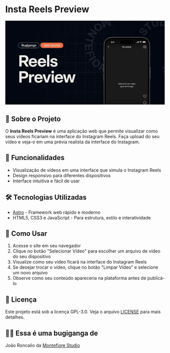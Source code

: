 # Insta Reels Preview

![Insta Reels Preview](/public/images/reels-preview-ogimage.webp)

## 📱 Sobre o Projeto

O **Insta Reels Preview** é uma aplicação web que permite visualizar como seus vídeos ficariam na interface do Instagram Reels. Faça upload do seu vídeo e veja-o em uma prévia realista da interface do Instagram.

## 🚀 Funcionalidades

- Visualização de vídeos em uma interface que simula o Instagram Reels
- Design responsivo para diferentes dispositivos
- Interface intuitiva e fácil de usar

## 🛠️ Tecnologias Utilizadas

- [Astro](https://astro.build/) - Framework web rápido e moderno
- HTML5, CSS3 e JavaScript - Para estrutura, estilo e interatividade

## 🔧 Como Usar

1. Acesse o site em seu navegador
2. Clique no botão "Selecionar Vídeo" para escolher um arquivo de vídeo do seu dispositivo
3. Visualize como seu vídeo ficará na interface do Instagram Reels
4. Se desejar trocar o vídeo, clique no botão "Limpar Vídeo" e selecione um novo arquivo
5. Observe como seu conteúdo apareceria na plataforma antes de publicá-lo

## 📝 Licença

Este projeto está sob a licença GPL-3.0. Veja o arquivo [LICENSE](LICENSE.md) para mais detalhes.

## 👨‍💻 Essa é uma bugiganga de

João Roncalio da [Montefiore Studio](https://montefiorestudio.com)
